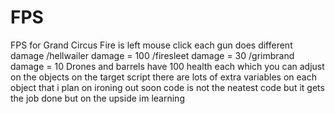 # FPS
FPS for Grand Circus
Fire is left mouse click each gun does different damage
  /hellwailer damage = 100
  /firesleet damage = 30
  /grimbrand damage = 10
Drones and barrels have 100 health each which you can adjust on the objects on the target script
there are lots of extra variables on each object that i plan on ironing out soon
code is not the neatest code but it gets the job done but on the upside im learning

